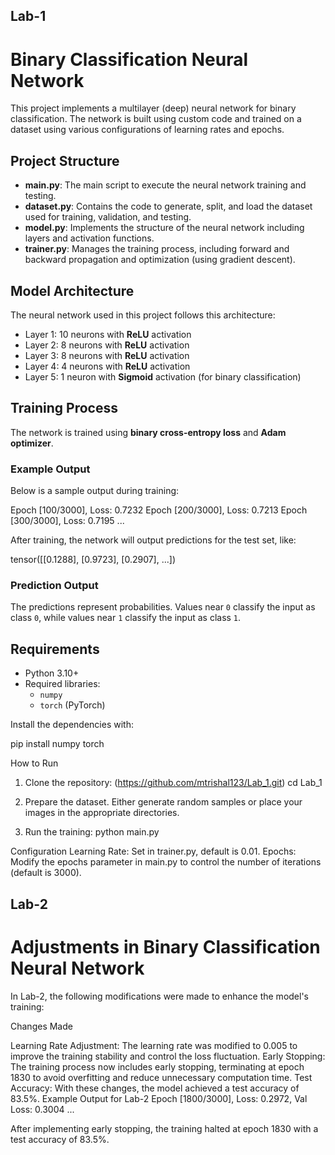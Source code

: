 ## Lab-1
# Binary Classification Neural Network

This project implements a multilayer (deep) neural network for binary classification. The network is built using custom code and trained on a dataset using various configurations of learning rates and epochs.

## Project Structure

- **main.py**: The main script to execute the neural network training and testing.
- **dataset.py**: Contains the code to generate, split, and load the dataset used for training, validation, and testing.
- **model.py**: Implements the structure of the neural network including layers and activation functions.
- **trainer.py**: Manages the training process, including forward and backward propagation and optimization (using gradient descent).

## Model Architecture

The neural network used in this project follows this architecture:

- Layer 1: 10 neurons with **ReLU** activation
- Layer 2: 8 neurons with **ReLU** activation
- Layer 3: 8 neurons with **ReLU** activation
- Layer 4: 4 neurons with **ReLU** activation
- Layer 5: 1 neuron with **Sigmoid** activation (for binary classification)

## Training Process

The network is trained using **binary cross-entropy loss** and **Adam optimizer**.

### Example Output
Below is a sample output during training:

Epoch [100/3000], Loss: 0.7232 Epoch [200/3000], Loss: 0.7213 Epoch [300/3000], Loss: 0.7195 ...

After training, the network will output predictions for the test set, like:

tensor([[0.1288], [0.9723], [0.2907], ...])


### Prediction Output
The predictions represent probabilities. Values near `0` classify the input as class `0`, while values near `1` classify the input as class `1`.

## Requirements

- Python 3.10+
- Required libraries:
  - `numpy`
  - `torch` (PyTorch)

Install the dependencies with:

pip install numpy torch

How to Run

1. Clone the repository:
(https://github.com/mtrishal123/Lab_1.git)
cd Lab_1

2. Prepare the dataset. Either generate random samples or place your images in the appropriate directories.

3. Run the training:
python main.py

Configuration
Learning Rate: Set in trainer.py, default is 0.01.
Epochs: Modify the epochs parameter in main.py to control the number of iterations (default is 3000).

## Lab-2
# Adjustments in Binary Classification Neural Network

In Lab-2, the following modifications were made to enhance the model's training:

Changes Made

Learning Rate Adjustment: The learning rate was modified to 0.005 to improve the training stability and control the loss fluctuation.
Early Stopping: The training process now includes early stopping, terminating at epoch 1830 to avoid overfitting and reduce unnecessary computation time.
Test Accuracy: With these changes, the model achieved a test accuracy of 83.5%.
Example Output for Lab-2
Epoch [1800/3000], Loss: 0.2972, Val Loss: 0.3004 ...

After implementing early stopping, the training halted at epoch 1830 with a test accuracy of 83.5%.
